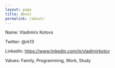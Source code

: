 ```yaml
---
layout: page
title: About
permalink: /about/
---
```


Name: Vladimirs Kotovs

Twitter: @rk13

LinkedIn: https://www.linkedin.com/in/vladimirkotov

Values: Family, Programming, Work, Study
